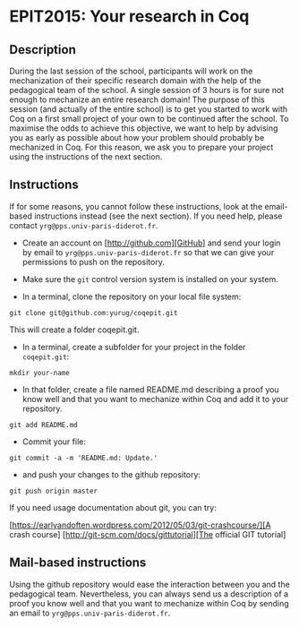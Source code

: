 # EPIT2015: Your research in Coq

## Description

During the last session of the school, participants will work on the
mechanization of their specific research domain with the help of the
pedagogical team of the school. A single session of 3 hours is for
sure not enough to mechanize an entire research domain! The purpose of
this session (and actually of the entire school) is to get you started
to work with Coq on a first small project of your own to be continued
after the school. To maximise the odds to achieve this objective, we
want to help by advising you as early as possible about how your
problem should probably be mechanized in Coq. For this reason, we ask
you to prepare your project using the instructions of the next section.

## Instructions

If for some reasons, you cannot follow these instructions, look at
the email-based instructions instead (see the next section). If you
need help, please contact `yrg@pps.univ-paris-diderot.fr`.

- Create an account on [http://github.com][GitHub] and send your
  login by email to `yrg@pps.univ-paris-diderot.fr` so that we
  can give your permissions to push on the repository.

- Make sure the `git` control version system is installed on your system.

- In a terminal, clone the repository on your local file system:

```
git clone git@github.com:yurug/coqepit.git
```

This will create a folder coqepit.git.

- In a terminal, create a subfolder for your project in the folder `coqepit.git`:

```
mkdir your-name
```

- In that folder, create a file named README.md describing a proof
  you know well and that you want to mechanize within Coq and add
  it to your repository.

```
git add README.md
```

- Commit your file:

```
git commit -a -m 'README.md: Update.'
```

- and push your changes to the github repository:

```
git push origin master
```

If you need usage documentation about git, you can try:

[https://earlyandoften.wordpress.com/2012/05/03/git-crashcourse/][A crash course]
[http://git-scm.com/docs/gittutorial][The official GIT tutorial]

## Mail-based instructions

Using the github repository would ease the interaction between you and
the pedagogical team. Nevertheless, you can always send us a description
of a proof you know well and that you want to mechanize within Coq by
sending an email to `yrg@pps.univ-paris-diderot.fr`.